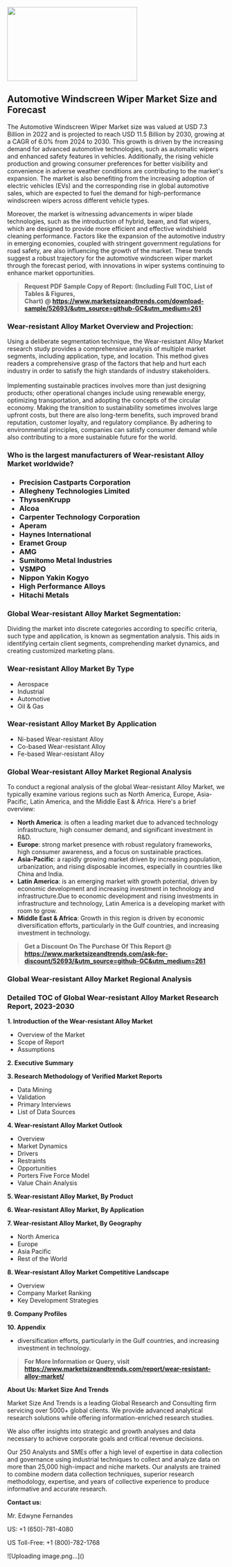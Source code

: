 <p><img class="alignnone size-medium wp-image-20088" src="https://ffe5etoiles.com/wp-content/uploads/2024/12/MST1-300x171.png" alt="" width="300" height="171" /></p><h2>Automotive Windscreen Wiper Market Size and Forecast</h2><p>The Automotive Windscreen Wiper Market size was valued at USD 7.3 Billion in 2022 and is projected to reach USD 11.5 Billion by 2030, growing at a CAGR of 6.0% from 2024 to 2030. This growth is driven by the increasing demand for advanced automotive technologies, such as automatic wipers and enhanced safety features in vehicles. Additionally, the rising vehicle production and growing consumer preferences for better visibility and convenience in adverse weather conditions are contributing to the market's expansion. The market is also benefiting from the increasing adoption of electric vehicles (EVs) and the corresponding rise in global automotive sales, which are expected to fuel the demand for high-performance windscreen wipers across different vehicle types.</p><p>Moreover, the market is witnessing advancements in wiper blade technologies, such as the introduction of hybrid, beam, and flat wipers, which are designed to provide more efficient and effective windshield cleaning performance. Factors like the expansion of the automotive industry in emerging economies, coupled with stringent government regulations for road safety, are also influencing the growth of the market. These trends suggest a robust trajectory for the automotive windscreen wiper market through the forecast period, with innovations in wiper systems continuing to enhance market opportunities.</p></p><blockquote id="" class=""><strong>Request PDF Sample Copy of Report: (Including Full TOC, List of Tables &amp; Figures, Chart)&nbsp;@&nbsp;<strong><a href="https://www.marketsizeandtrends.com/download-sample/52693/&utm_source=github-GC&utm_medium=261" target="_blank">https://www.marketsizeandtrends.com/download-sample/52693/&utm_source=github-GC&utm_medium=261</a></strong></strong></blockquote><h3 id="" class="">Wear-resistant Alloy Market&nbsp;Overview and Projection:</h3><p id="" class="">Using a deliberate segmentation technique, the Wear-resistant Alloy Market research study provides a comprehensive analysis of multiple market segments, including application, type, and location. This method gives readers a comprehensive grasp of the factors that help and hurt each industry in order to satisfy the high standards of industry stakeholders. <br /> <br />Implementing sustainable practices involves more than just designing products; other operational changes include using renewable energy, optimizing transportation, and adopting the concepts of the circular economy. Making the transition to sustainability sometimes involves large upfront costs, but there are also long-term benefits, such improved brand reputation, customer loyalty, and regulatory compliance. By adhering to environmental principles, companies can satisfy consumer demand while also contributing to a more sustainable future for the world.</p><h3 id="" class="">Who is the largest manufacturers of&nbsp;Wear-resistant Alloy Market worldwide?</h3><h3 class=""><p><ul><li>Precision Castparts Corporation </li><li> Allegheny Technologies Limited </li><li> ThyssenKrupp </li><li> Alcoa </li><li> Carpenter Technology Corporation </li><li> Aperam </li><li> Haynes International </li><li> Eramet Group </li><li> AMG </li><li> Sumitomo Metal Industries </li><li> VSMPO </li><li> Nippon Yakin Kogyo </li><li> High Performance Alloys </li><li> Hitachi Metals</li></ul></p></h3><h3 id="" class="">Global&nbsp;Wear-resistant Alloy Market Segmentation:</h3><p id="" class="">Dividing the market into discrete categories according to specific criteria, such type and application, is known as segmentation analysis. This aids in identifying certain client segments, comprehending market dynamics, and creating customized marketing plans.</p><h3 id="" class="">Wear-resistant Alloy Market&nbsp;By Type</h3><p><p><ul><li>Aerospace </li><li> Industrial </li><li> Automotive </li><li> Oil & Gas</p></li></ul></p></p><h3 id="" class="">Wear-resistant Alloy Market&nbsp;By Application</h3><p class=""><p><ul><li>Ni-based Wear-resistant Alloy </li><li> Co-based Wear-resistant Alloy </li><li> Fe-based Wear-resistant Alloy</li></ul></p></p><h3 id="" class="">Global Wear-resistant Alloy Market Regional Analysis</h3><p id="" class="">To conduct a regional analysis of the global Wear-resistant Alloy Market, we typically examine various regions such as North America, Europe, Asia-Pacific, Latin America, and the Middle East &amp; Africa. Here's a brief overview:</p><ul><li><strong>North America</strong>: is often a leading market due to advanced technology infrastructure, high consumer demand, and significant investment in R&amp;D.</li><li><strong>Europe</strong>: strong market presence with robust regulatory frameworks, high consumer awareness, and a focus on sustainable practices.</li><li><strong>Asia-Pacific</strong>: a rapidly growing market driven by increasing population, urbanization, and rising disposable incomes, especially in countries like China and India.</li><li><strong>Latin America</strong>: is an emerging market with growth potential, driven by economic development and increasing investment in technology and infrastructure.Due to economic development and rising investments in infrastructure and technology, Latin America is a developing market with room to grow.</li><li><strong>Middle East &amp; Africa</strong>: Growth in this region is driven by economic diversification efforts, particularly in the Gulf countries, and increasing investment in technology.</li></ul><blockquote id="" class=""><strong>Get a Discount On The Purchase Of This Report @ <strong><a href="https://www.marketsizeandtrends.com/ask-for-discount/52693/&utm_source=github-GC&utm_medium=261" target="_blank">https://www.marketsizeandtrends.com/ask-for-discount/52693/&utm_source=github-GC&utm_medium=261</a></strong></strong></blockquote><h3 id="" class="">Global Wear-resistant Alloy Market Regional Analysis</h3><h3 id="" class="">Detailed TOC of Global Wear-resistant Alloy Market Research Report, 2023-2030</h3><p id="" class=""><strong>1. Introduction of the Wear-resistant Alloy Market</strong></p><ul><li>Overview of the Market</li><li>Scope of Report</li><li>Assumptions</li></ul><p id="" class=""><strong>2. Executive Summary</strong></p><p id="" class=""><strong>3. Research Methodology of Verified Market Reports</strong></p><ul><li>Data Mining</li><li>Validation</li><li>Primary Interviews</li><li>List of Data Sources</li></ul><p id="" class=""><strong>4. Wear-resistant Alloy Market Outlook</strong></p><ul><li>Overview</li><li>Market Dynamics</li><li>Drivers</li><li>Restraints</li><li>Opportunities</li><li>Porters Five Force Model</li><li>Value Chain Analysis</li></ul><p id="" class=""><strong>5. Wear-resistant Alloy Market, By Product</strong></p><p id="" class=""><strong>6. Wear-resistant Alloy Market, By Application</strong></p><p id="" class=""><strong>7. Wear-resistant Alloy Market, By Geography</strong></p><ul><li>North America</li><li>Europe</li><li>Asia Pacific</li><li>Rest of the World</li></ul><p id="" class=""><strong>8. Wear-resistant Alloy Market Competitive Landscape</strong></p><ul><li>Overview</li><li>Company Market Ranking</li><li>Key Development Strategies</li></ul><p id="" class=""><strong>9. Company Profiles</strong></p><p id="" class=""><strong>10. Appendix</strong></p><ul><li>diversification efforts, particularly in the Gulf countries, and increasing investment in technology.</li></ul><blockquote id="" class=""><strong>For More Information or Query, visit <strong><strong><a href="https://www.marketsizeandtrends.com/report/wear-resistant-alloy-market/" target="_blank">https://www.marketsizeandtrends.com/report/wear-resistant-alloy-market/</a></strong></strong></strong></blockquote><p id="" class=""><strong>About Us: Market Size And Trends</strong></p><p id="" class="">Market Size And Trends is a leading Global Research and Consulting firm servicing over 5000+ global clients. We provide advanced analytical research solutions while offering information-enriched research studies.</p><p id="" class="">We also offer insights into strategic and growth analyses and data necessary to achieve corporate goals and critical revenue decisions.</p><p id="" class="">Our 250 Analysts and SMEs offer a high level of expertise in data collection and governance using industrial techniques to collect and analyze data on more than 25,000 high-impact and niche markets. Our analysts are trained to combine modern data collection techniques, superior research methodology, expertise, and years of collective experience to produce informative and accurate research.</p><p id="" class=""><strong>Contact us:</strong></p><p id="" class="">Mr. Edwyne Fernandes</p><p id="" class="">US: +1 (650)-781-4080</p><p id="" class="">US Toll-Free: +1 (800)-782-1768</p>
![Uploading image.png…]()
